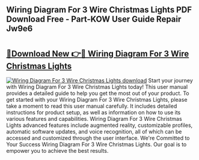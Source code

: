 ## Wiring Diagram For 3 Wire Christmas Lights PDF Download Free - Part-KOW User Guide Repair Jw9e6

# <h2><a href="http://dfrflqw.blite.top/?on=Wiring+Diagram+For+3+Wire+Christmas+Lights">🔗Download New 👉🔴 Wiring Diagram For 3 Wire Christmas Lights</a></h2>

[![Wiring Diagram For 3 Wire Christmas Lights download](https://i.imgur.com/lujVjoI.png)](http://dfrflqw.blite.top/?on=Wiring+Diagram+For+3+Wire+Christmas+Lights)
Start your journey with Wiring Diagram For 3 Wire Christmas Lights today! This user manual provides a detailed guide to help you get the most out of your product. To get started with your Wiring Diagram For 3 Wire Christmas Lights, please take a moment to read this user manual carefully. It includes detailed instructions for product setup, as well as information on how to use its various features and capabilities. Wiring Diagram For 3 Wire Christmas Lights advanced features include augmented reality, customizable profiles, automatic software updates, and voice recognition, all of which can be accessed and customized through the user interface. We're Committed to Your Success Wiring Diagram For 3 Wire Christmas Lights. Our goal is to empower you to achieve the best results.
